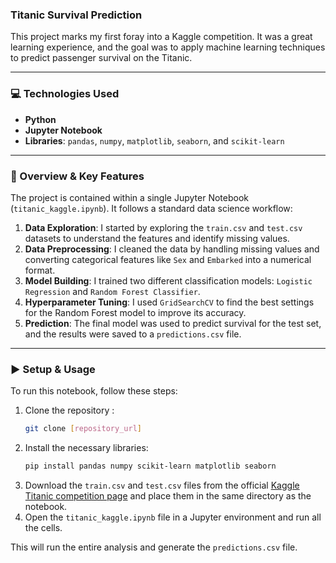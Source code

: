 

### Titanic Survival Prediction

This project marks my first foray into a Kaggle competition. It was a great learning experience, and the goal was to apply machine learning techniques to predict passenger survival on the Titanic.

-----

### 💻 Technologies Used

  * **Python**
  * **Jupyter Notebook**
  * **Libraries**: `pandas`, `numpy`, `matplotlib`, `seaborn`, and `scikit-learn`

-----

### 🚀 Overview & Key Features

The project is contained within a single Jupyter Notebook (`titanic_kaggle.ipynb`). It follows a standard data science workflow:

1.  **Data Exploration**: I started by exploring the `train.csv` and `test.csv` datasets to understand the features and identify missing values.
2.  **Data Preprocessing**: I cleaned the data by handling missing values and converting categorical features like `Sex` and `Embarked` into a numerical format.
3.  **Model Building**: I trained two different classification models: `Logistic Regression` and `Random Forest Classifier`.
4.  **Hyperparameter Tuning**: I used `GridSearchCV` to find the best settings for the Random Forest model to improve its accuracy.
5.  **Prediction**: The final model was used to predict survival for the test set, and the results were saved to a `predictions.csv` file.

-----

### ▶️ Setup & Usage

To run this notebook, follow these steps:

1.  Clone the repository :
    ```bash
    git clone [repository_url]
    ```
2.  Install the necessary libraries:
    ```bash
    pip install pandas numpy scikit-learn matplotlib seaborn
    ```
3.  Download the `train.csv` and `test.csv` files from the official [Kaggle Titanic competition page](https://www.kaggle.com/c/titanic/data) and place them in the same directory as the notebook.
4.  Open the `titanic_kaggle.ipynb` file in a Jupyter environment and run all the cells.

This will run the entire analysis and generate the `predictions.csv` file.
